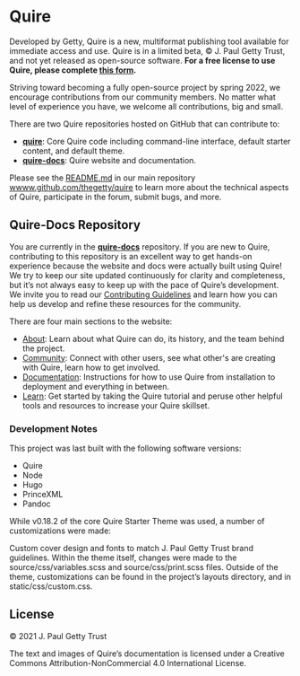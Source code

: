 # Quire

Developed by Getty, Quire is a new, multiformat publishing tool available for immediate access and use. Quire is in a limited beta, © J. Paul Getty Trust, and not yet released as open-source software. **For a free license to use Quire, please complete [this form](http://bit.ly/quire-signup).**

Striving toward becoming a fully open-source project by spring 2022, we encourage contributions from our community members. No matter what level of experience you have, we welcome all contributions, big and small.

There are two Quire repositories hosted on GitHub that can contribute to:

- [**quire**](https://github.com/thegetty/quire):  Core Quire code including command-line interface, default starter content, and default theme.
- [**quire-docs**](https://github.com/thegetty/quire-docs): Quire website and documentation.

Please see the [README.md](https://github.com/thegetty/quire/blob/main/README.md) in our main repository [wwww.github.com/thegetty/quire](wwww.github.com/thegetty/quire) to learn more about the technical aspects of Quire, participate in the forum, submit bugs, and more.

## Quire-Docs Repository

You are currently in the [**quire-docs**](https://github.com/thegetty/quire-docs) repository. If you are new to Quire, contributing to this repository is an excellent way to get hands-on experience because the website and docs were actually built using Quire! We try to keep our site updated continuously for clarity and completeness, but it’s not always easy to keep up with the pace of Quire’s development. We invite you to read our [Contributing Guidelines](https://github.com/thegetty/quire-docs/blob/main/CONTRIBUTING.md) and learn how you can help us develop and refine these resources for the community.

There are four main sections to the website:

- [About](https://quire.getty.edu/about/): Learn about what Quire can do, its history, and the team behind the project.
- [Community](https://quire.getty.edu/community/): Connect with other users, see what other's are creating with Quire, learn how to get involved.
- [Documentation](https://quire.getty.edu/documentation/): Instructions for how to use Quire from installation to deployment and everything in between.
- [Learn](https://quire.getty.edu/learn/): Get started by taking the Quire tutorial and peruse other helpful tools and resources to increase your Quire skillset.

### Development Notes

This project was last built with the following software versions:

- Quire 
- Node 
- Hugo 
- PrinceXML 
- Pandoc 

While v0.18.2 of the core Quire Starter Theme was used, a number of customizations were made:

Custom cover design and fonts to match J. Paul Getty Trust brand guidelines.
Within the theme itself, changes were made to the source/css/variables.scss and source/css/print.scss files. Outside of the theme, customizations can be found in the project’s layouts directory, and in static/css/custom.css.

## License

© 2021 J. Paul Getty Trust

The text and images of Quire’s documentation is licensed under a Creative Commons Attribution-NonCommercial 4.0 International License.
